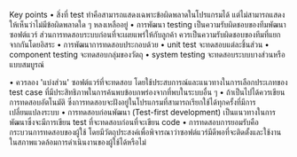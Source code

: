 Key points
•	สิ่งที่ test ทำคือสามารถแสดงเฉพาะข้อผิดพลาดในโปรแกรมได้ แต่ไม่สามารถแสดงให้เห็นว่าไม่มีข้อผิดพลาดใด ๆ หลงเหลืออยู่
•	การพัฒนา testing เป็นความรับผิดชอบของทีมพัฒนาซอฟต์แวร์ ส่วนการทดสอบระบบก่อนที่จะเผยแพร่ให้กับลูกค้า ควรเป็นความรับผิดชอบของทีมที่แยกจากกันโดยอิสระ
•	การพัฒนาการทดสอบประกอบด้วย 
•	unit test จะทดสอบแต่ละชิ้นส่วน
•	component testing จะทดสอบกลุ่มของวัตถุ
•	system testing จะทดสอบระบบบางส่วนหรือแบบสมบูรณ์

•	ควรลอง 'แบ่งส่วน' ซอฟต์แวร์ที่จะทดสอบ โดยใช้ประสบการณ์และแนวทางในการเลือกประเภทของ test case ที่มีประสิทธิภาพในการค้นพบข้อบกพร่องจากที่พบในระบบอื่น ๆ
•	ถ้าเป็นไปได้ควรเขียนการทดสอบอัตโนมัติ ซึ่งการทดสอบจะฝังอยู่ในโปรแกรมที่สามารถเรียกใช้ได้ทุกครั้งที่มีการเปลี่ยนแปลงระบบ
•	การทดสอบก่อนพัฒนา (Test-first development) เป็นแนวทางในการพัฒนาซึ่งจะมีการเขียน test ที่จะทดสอบก่อนที่จะเขียน code
•	การทดสอบการยอมรับคือกระบวนการทดสอบของผู้ใช้ โดยมีวัตถุประสงค์เพื่อพิจารณาว่าซอฟต์แวร์มีดีพอที่จะติดตั้งและใช้งานในสภาพแวดล้อมการดำเนินงานของผู้ใช้ได้หรือไม่
